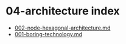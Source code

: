 # 04-architecture index
- [002-node-hexagonal-architecture.md](002-node-hexagonal-architecture.md)
- [001-boring-technology.md](001-boring-technology.md)

